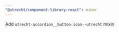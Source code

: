 ```yaml
---
"@utrecht/component-library-react": minor
---
```


Add `utrecht-accordion__button-icon--utrecht` mixin
